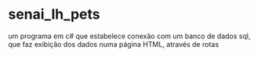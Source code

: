 # senai_lh_pets
um programa em c# que estabelece conexão com um banco de dados sql, que faz exibição dos dados numa página HTML, através de rotas
